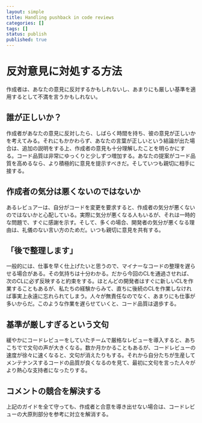 ```yaml
---
layout: simple
title: Handling pushback in code reviews
categories: []
tags: []
status: publish
published: true
---
```


# 反対意見に対処する方法

作成者は、あなたの意見に反対するかもしれないし、あまりにも厳しい基準を適用するとして不満を言うかもしれない。

## 誰が正しいか？

作成者があなたの意見に反対したら、しばらく時間を持ち、彼の意見が正しいかを考えてみる。それにもかかわらず、あなたの言葉が正しいという結論が出た場合は、追加の説明をする上、作成者の意見も十分理解したことを明らかにする。コード品質は非常にゆっくりと少しずつ増加する。あなたの提案がコード品質を高めるなら、より積極的に意見を提示すべきだ。そしていつも親切に相手に接する。

## 作成者の気分は悪くないのではないか

あるレビュアーは、自分がコードを変更を要求すると、作成者の気分が悪くないのではないかと心配している。実際に気分が悪くなる人もいるが、それは一時的な問題で、すぐに感謝を示す。そして、多くの場合、開発者の気分が悪くなる理由は、礼儀のない言い方のためだ。いつも親切に意見を共有する。

## 「後で整理します」

一般的には、仕事を早く仕上げたいと思うので、マイナーなコードの整理を遅らせる場合がある。その気持ちは十分わかる。だから今回のCLを通過させれば、次のCLに必ず反映すると約束をする。ほとんどの開発者はすぐに新しいCLを作業することもあるが、私たちの経験からみて、直ちに後続のCLを作業しなければ事実上永遠に忘れられてしまう。人々が無責任なのでなく、あまりにも仕事が多いからだ。このような作業を遅らせていくと、コード品質は退歩する。

## 基準が厳しすぎるという文句

緩やかにコードレビューをしていたチームで厳格なレビューを導入すると、あちこちでで文句の声が大きくなる。数か月かかることもあるが、コードレビューの速度が徐々に速くなると、文句が消えたりもする。それから自分たちが生産してメンテナンスするコードの品質が良くなるのを見て、最初に文句を言った人々がより熱心な支持者になったりする。

## コメントの競合を解決する

上記のガイドを全て守っても、作成者と合意を導き出せない場合は、コードレビューの大原則部分を参考に対立を解消する。
